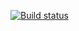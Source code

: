 [![Build status](https://ci.appveyor.com/api/projects/status/8y2mxv0fw2e96q23?svg=true)](https://ci.appveyor.com/project/babka40000/js-hw-obj4)